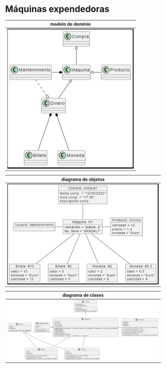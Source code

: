 # Máquinas expendedoras 

|                modelo de dominio                   |
| :------------------------------------------------: |
|      ![Imagen](images/modelo-de-dominio.PNG)       |

|                diagrama de objetos                 |
| :------------------------------------------------: |
|      ![Imagen](images/diagrama-de-objetos.PNG)     |

|                diagrama de clases                  |
| :------------------------------------------------: |
|      ![Imagen](images/diagrama-de-clases.PNG)      |
